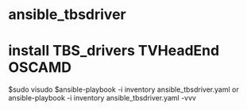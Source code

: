 # ansible_tbsdriver
# install TBS_drivers TVHeadEnd OSCAMD
$sudo visudo
$ansible-playbook -i inventory ansible_tbsdriver.yaml or ansible-playbook -i inventory ansible_tbsdriver.yaml -vvv
